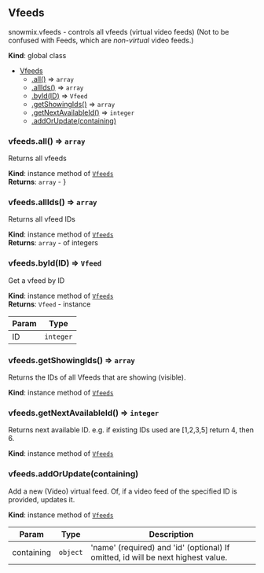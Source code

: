 <a name="Vfeeds"></a>

## Vfeeds
snowmix.vfeeds - controls all vfeeds (virtual video feeds)
(Not to be confused with Feeds, which are _non-virtual_ video feeds.)

**Kind**: global class  

* [Vfeeds](#Vfeeds)
    * [.all()](#Vfeeds+all) ⇒ <code>array</code>
    * [.allIds()](#Vfeeds+allIds) ⇒ <code>array</code>
    * [.byId(ID)](#Vfeeds+byId) ⇒ <code>Vfeed</code>
    * [.getShowingIds()](#Vfeeds+getShowingIds) ⇒ <code>array</code>
    * [.getNextAvailableId()](#Vfeeds+getNextAvailableId) ⇒ <code>integer</code>
    * [.addOrUpdate(containing)](#Vfeeds+addOrUpdate)

<a name="Vfeeds+all"></a>

### vfeeds.all() ⇒ <code>array</code>
Returns all vfeeds

**Kind**: instance method of <code>[Vfeeds](#Vfeeds)</code>  
**Returns**: <code>array</code> - }  
<a name="Vfeeds+allIds"></a>

### vfeeds.allIds() ⇒ <code>array</code>
Returns all vfeed IDs

**Kind**: instance method of <code>[Vfeeds](#Vfeeds)</code>  
**Returns**: <code>array</code> - of integers  
<a name="Vfeeds+byId"></a>

### vfeeds.byId(ID) ⇒ <code>Vfeed</code>
Get a vfeed by ID

**Kind**: instance method of <code>[Vfeeds](#Vfeeds)</code>  
**Returns**: <code>Vfeed</code> - instance  

| Param | Type |
| --- | --- |
| ID | <code>integer</code> | 

<a name="Vfeeds+getShowingIds"></a>

### vfeeds.getShowingIds() ⇒ <code>array</code>
Returns the IDs of all Vfeeds that are showing (visible).

**Kind**: instance method of <code>[Vfeeds](#Vfeeds)</code>  
<a name="Vfeeds+getNextAvailableId"></a>

### vfeeds.getNextAvailableId() ⇒ <code>integer</code>
Returns next available ID.
e.g. if existing IDs used are [1,2,3,5] return 4, then 6.

**Kind**: instance method of <code>[Vfeeds](#Vfeeds)</code>  
<a name="Vfeeds+addOrUpdate"></a>

### vfeeds.addOrUpdate(containing)
Add a new (Video) virtual feed.
Of, if a video feed of the specified ID is provided, updates it.

**Kind**: instance method of <code>[Vfeeds](#Vfeeds)</code>  

| Param | Type | Description |
| --- | --- | --- |
| containing | <code>object</code> | 'name' (required) and 'id' (optional) If omitted, id will be next highest value. |

